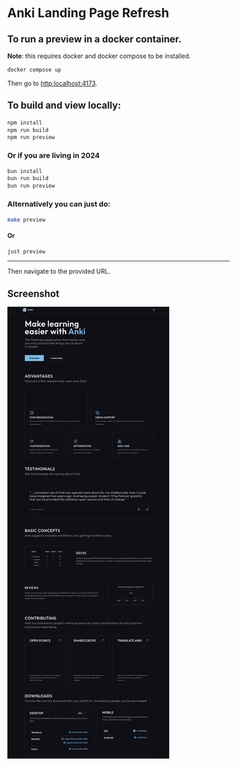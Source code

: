 # Anki Landing Page Refresh

## To run a preview in a docker container. 

**Note**: this requires docker and docker compose to be installed.

```sh
docker compose up
```

Then go to <http:localhost:4173>.


## To build and view locally:

```sh
npm install
npm run build
npm run preview
```

### Or if you are living in 2024

```sh
bun install
bun run build
bun run preview
```

### Alternatively you can just do:

```sh
make preview
```

#### Or

```sh
just preview
```

---

Then navigate to the provided URL.

## Screenshot

![1080p Preview](screenshots/20241008.png?sanitize=true&raw=true "A preview of the site at 1080p")
